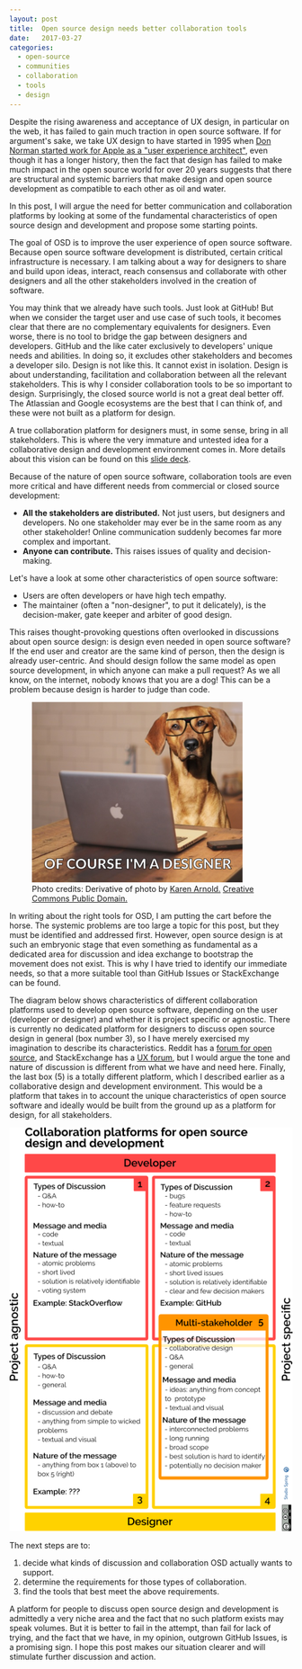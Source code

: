 ```yaml
---
layout: post
title:  Open source design needs better collaboration tools
date:   2017-03-27
categories:
  - open-source
  - communities
  - collaboration
  - tools
  - design
---
```


Despite the rising awareness and acceptance of UX design, in particular on the web, it has failed to gain much traction in open source software. If for argument's sake, we take UX design to have started in 1995 when [Don Norman started work for Apple as a "user experience architect"](http://blog.invisionapp.com/a-brief-history-of-user-experience/), even though it has a longer history, then the fact that design has failed to make much impact in the open source world for over 20 years suggests that there are structural and systemic barriers that make design and open source development as compatible to each other as oil and water.

In this post, I will argue the need for better communication and collaboration platforms by looking at some of the fundamental characteristics of open source design and development and propose some starting points.

The goal of OSD is to improve the user experience of open source software. Because open source software development is distributed, certain critical infrastructure is necessary. I am talking about a way for designers to share and build upon ideas, interact, reach consensus and collaborate with other designers and all the other stakeholders involved in the creation of software.

You may think that we already have such tools. Just look at GitHub! But when we consider the target user and use case of such tools, it becomes clear that there are no complementary equivalents for designers. Even worse, there is no tool to bridge the gap between designers and developers. GitHub and the like cater exclusively to developers' unique needs and abilities. In doing so, it excludes other stakeholders and becomes a developer silo. Design is not like this. It cannot exist in isolation. Design is about understanding, facilitation and collaboration between all the relevant stakeholders. This is why I consider collaboration tools to be so important to design. Surprisingly, the closed source world is not a great deal better off. The Atlassian and Google ecosystems are the best that I can think of, and these were not built as a platform for design. 

A true collaboration platform for designers must, in some sense, bring in all stakeholders. This is where the very immature and untested idea for a collaborative design and development environment comes in. More details about this vision can be found on this [slide deck](http://slides.com/studiospring/dcd/).

Because of the nature of open source software, collaboration tools are even more critical and have different needs from commercial or closed source development:
- **All the stakeholders are distributed.** Not just users, but designers and developers. No one stakeholder may ever be in the same room as any other stakeholder! Online communication suddenly becomes far more complex and important.
- **Anyone can contribute.** This raises issues of quality and decision-making.

Let's have a look at some other characteristics of open source software:
- Users are often developers or have high tech empathy.
- The maintainer (often a "non-designer", to put it delicately), is the decision-maker, gate keeper and arbiter of good design.

This raises thought-provoking questions often overlooked in discussions about open source design: is design even needed in open source software? If the end user and creator are the same kind of person, then the design is already user-centric. And should design follow the same model as open source development, in which anyone can make a pull request? As we all know, on the internet, nobody knows that you are a dog! This can be a problem because design is harder to judge than code.

<figure>
  <a href="http://www.publicdomainpictures.net/view-image.php?image=174322&picture=dog-using-laptop-computer"><img src="/images/articles/dog.png"></a>
  <figcaption>Photo credits: Derivative of photo by <a href="http://www.zazzle.com/roughcollie*">Karen Arnold.</a> <a href="http://creativecommons.org/publicdomain/zero/1.0/">Creative Commons Public Domain.</a></figcaption>
</figure>

In writing about the right tools for OSD, I am putting the cart before the horse. The systemic problems are too large a topic for this post, but they must be identified and addressed first. However, open source design is at such an embryonic stage that even something as fundamental as a dedicated area for discussion and idea exchange to bootstrap the movement does not exist. This is why I have tried to identify our immediate needs, so that a more suitable tool than GitHub Issues or StackExchange can be found.

The diagram below shows characteristics of different collaboration platforms used to develop open source software, depending on the user (developer or designer) and whether it is project specific or agnostic. There is currently no dedicated platform for designers to discuss open source design in general (box number 3), so I have merely exercised my imagination to describe its characteristics. Reddit has a [forum for open source](https://www.reddit.com/r/opensource/), and StackExchange has a [UX forum](https://ux.stackexchange.com/), but I would argue the tone and nature of discussion is different from what we have and need here. Finally, the last box (5) is a totally different platform, which I described earlier as a collaborative design and development environment. This would be a platform that takes in to account the unique characteristics of open source software and ideally would be built from the ground up as a platform for design, for all stakeholders. 

![Open source design and development collaboration platforms](/images/articles/osd_collaboration_tools.png)

The next steps are to:

1. decide what kinds of discussion and collaboration OSD actually wants to support.
2. determine the requirements for those types of collaboration.
3. find the tools that best meet the above requirements.

A platform for people to discuss open source design and development is admittedly a very niche area and the fact that no such platform exists may speak volumes. But it is better to fail in the attempt, than fail for lack of trying, and the fact that we have, in my opinion, outgrown GitHub Issues, is a promising sign. I hope this post makes our situation clearer and will stimulate further discussion and action.
